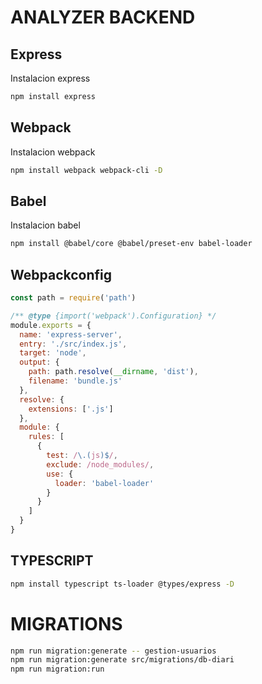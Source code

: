 # ANALYZER BACKEND

## Express
Instalacion express
```bash
npm install express 
```
## Webpack
Instalacion webpack

```bash
npm install webpack webpack-cli -D 
```
## Babel
Instalacion babel

```bash
npm install @babel/core @babel/preset-env babel-loader 
```

## Webpackconfig

```js
const path = require('path')

/** @type {import('webpack').Configuration} */
module.exports = {
  name: 'express-server',
  entry: './src/index.js',
  target: 'node',
  output: {
    path: path.resolve(__dirname, 'dist'),
    filename: 'bundle.js'
  },
  resolve: {
    extensions: ['.js']
  },
  module: {
    rules: [
      {
        test: /\.(js)$/,
        exclude: /node_modules/,
        use: {
          loader: 'babel-loader'
        }
      }
    ]
  }
}

```

## TYPESCRIPT

```bash
npm install typescript ts-loader @types/express -D
```

# MIGRATIONS


```bash
npm run migration:generate -- gestion-usuarios
npm run migration:generate src/migrations/db-diari
npm run migration:run
```